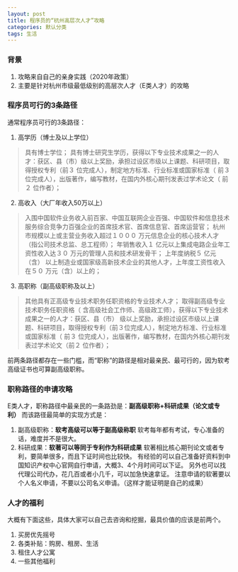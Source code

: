 ```yaml
---
layout: post
title: 程序员的“杭州高层次人才”攻略
categories: 默认分类
tags: 生活
---
```


### 背景
1. 攻略来自自己的亲身实践（2020年政策）
2. 主要是针对杭州市级最低级别的高层次人才（E类人才）的攻略

### 程序员可行的3条路径
通常程序员可行的3条路径：
1. 高学历（博士及以上学位）
> 具有博士学位；
具有博士研究生学历，获得以下专业技术成果之一的人才：获区、县（市）级以上奖励，承担过设区市级以上课题、科研项目，取得授权专利（前３ 位完成人），制定地方标准、行业标准或国家标准（ 前３位完成人），出版著作，编写教材，在国内外核心期刊发表过学术论文（ 前２ 位作者）；
2. 高收入（大厂年收入50万以上）
> 入围中国软件业务收入前百家、中国互联网企业百强、中国软件和信息技术服务综合竞争力百强企业的首席技术官、首席信息官、首席运营官；
杭州市规模以上或主营业务收入超过１０００ 万元信息企业的核心技术人才（指公司技术总监、总工程师）；
年销售收入１ 亿元以上集成电路企业年工资性收入达３０ 万元的管理人员和技术研发骨干；
上年度纳税５ 亿元（含） 以上制造业或国家级高新技术企业的其他人才，上年度工资性收入在５０ 万元（含）以上的；
3. 高职称（副高级职称及以上）
> 其他具有正高级专业技术职务任职资格的专业技术人才；
取得副高级专业技术职务任职资格（ 含高级社会工作师、高级政工师），获得以下专业技术成果之一的人才：获区、县（市） 级以上奖励，承担过设区市级以上课题、科研项目，取得授权专利（前３位完成人），制定地方标准、行业标准或国家标准（ 前３ 位完成人），出版著作，编写教材，在国内外核心期刊发表过学术论文（前２ 位作者）；

前两条路径都存在一些门槛，而“职称”的路径是相对最亲民、最可行的，因为软考高级证书也可算副高级职称。

### 职称路径的申请攻略
E类人才，职称路径中最亲民的一条路劲是：**副高级职称+科研成果（论文或专利）**
而该路径最简单的实现方式是：
1. 副高级职称：**软考高级可以等于副高级称职**
   软考每年都有考试，专心准备的话，难度并不是很大。
2. 科研成果：**软著可以等同于专利作为科研成果**
   软著相比核心期刊论文或者专利，要简单很多，而且下证时间也比较快。
   有经验的可以自己准备好资料到中国知识产权中心官网自行申请，大概3、4个月时间可以下证。
   另外也可以找代理公司代办，花几百或者小几千，可以加急快速拿证。
   注意申请的软著要以个人名义申请，不要以公司名义申请。（这样才能证明是自己的成果）
   
### 人才的福利
大概有下面这些，具体大家可以自己去咨询和挖掘，最具价值的应该是前两个。
1. 买房优先摇号
2. 各类补贴：购房、租房、生活
3. 租住人才公寓
4. 一些其他福利
